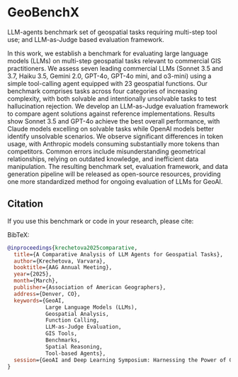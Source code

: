 # GeoBenchX
LLM-agents benchmark set of geospatial tasks requiring multi-step tool use; and LLM-as-Judge based evaluation framework.


In this work, we establish a benchmark for evaluating large language models (LLMs) on multi-step geospatial tasks relevant to commercial GIS practitioners. We assess seven leading commercial LLMs (Sonnet 3.5 and 3.7, Haiku 3.5, Gemini 2.0, GPT-4o, GPT-4o mini, and o3-mini) using a simple tool-calling agent equipped with 23 geospatial functions. Our benchmark comprises tasks across four categories of increasing complexity, with both solvable and intentionally unsolvable tasks to test hallucination rejection. We develop an LLM-as-Judge evaluation framework to compare agent solutions against reference implementations. Results show Sonnet 3.5 and GPT-4o achieve the best overall performance, with Claude models excelling on solvable tasks while OpenAI models better identify unsolvable scenarios. We observe significant differences in token usage, with Anthropic models consuming substantially more tokens than competitors. Common errors include misunderstanding geometrical relationships, relying on outdated knowledge, and inefficient data manipulation. 
The resulting benchmark set, evaluation framework, and data generation pipeline will be released as open-source resources, providing one more standardized method for ongoing evaluation of LLMs for GeoAI.
## Citation

If you use this benchmark or code in your research, please cite:

BibTeX:
```bibtex
@inproceedings{krechetova2025comparative,
  title={A Comparative Analysis of LLM Agents for Geospatial Tasks},
  author={Krechetova, Varvara},
  booktitle={AAG Annual Meeting},
  year={2025},
  month={March},
  publisher={Association of American Geographers},
  address={Denver, CO},
  keywords={GeoAI, 
            Large Language Models (LLMs),
            Geospatial Analysis,
            Function Calling,
            LLM-as-Judge Evaluation,
            GIS Tools,
            Benchmarks,
            Spatial Reasoning,
            Tool-based Agents},
  session={GeoAI and Deep Learning Symposium: Harnessing the Power of Generative AI in GIScience through Autonomous GIS Agents}
}